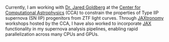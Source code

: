 Currently, I am working with [Dr. Jared Goldberg](https://jaredagoldberg.wordpress.com/) at the [Center for Computational Astrophysics](https://www.simonsfoundation.org/flatiron/center-for-computational-astrophysics/about/) (CCA) to constrain the properties of Type IIP supernova (SN IIP) progenitors from ZTF light curves. Through [JAXtronomy](https://github.com/JAXtronomy) workshops hosted by the CCA, I have also worked to incorporate [JAX](https://jax.readthedocs.io/en/latest/) functionality in my supernova analysis pipelines, enabling rapid parallelization across many CPUs and GPUs.